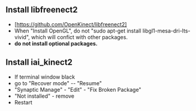 ## Install libfreenect2

   - [https://github.com/OpenKinect/libfreenect2]
   - When "Install OpenGL", do not "sudo apt-get install libgl1-mesa-dri-lts-vivid", which will confict with other packages.
   - **do not install optional packages.**

## Install iai_kinect2



- If terminal window black
- go to "Recover mode" -- "Resume"
- "Synaptic Manage" - "Edit" - "Fix Broken Package"
- "Not installed" - remove
- Restart
